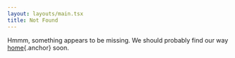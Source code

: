 ```yaml
---
layout: layouts/main.tsx
title: Not Found
---
```


Hmmm, something appears to be missing. We should probably find our way [home](/){.anchor} soon.